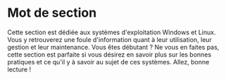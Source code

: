 # Mot de section

Cette section est dédiée aux systèmes d'exploitation Windows et Linux. Vous y retrouverez une foule d'information quant à leur utilisation, leur gestion et leur maintenance. Vous êtes débutant ? Ne vous en faites pas, cette section est parfaite si vous désirez en savoir plus sur les bonnes pratiques et ce qu'il y à savoir au sujet de ces systèmes. Allez, bonne lecture !